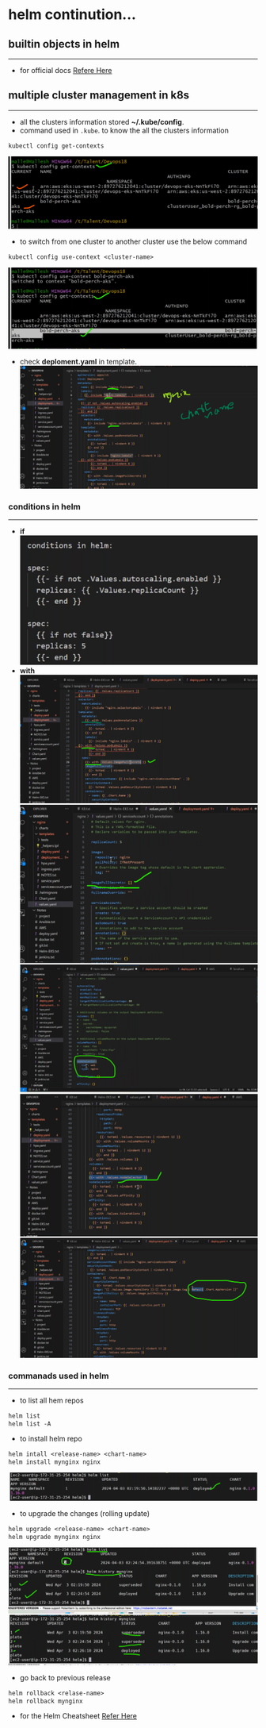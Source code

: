 # helm continution...

## builtin objects in helm
---------------------------------------
* for official docs [Refere Here](https://helm.sh/docs/chart_template_guide/builtin_objects/)
  

## multiple cluster management in k8s
------------------------------------------------------
* all the clusters information stored __~/.kube/config__.
* command used in `.kube`. to know the all the clusters information
```
kubectl config get-contexts
```
![preview](./images/helm13.png)
* to switch from one cluster to another cluster use the below command
```
kubectl config use-context <cluster-name>
```
![preview](./images/helm14.png)
* check __deploment.yaml__ in template.
![preview](./images/helm15.png)

### conditions in helm
----------------------------------
* __if__
![preview](./images/helm16.png)
* __with__
![preview](./images/helm17.png)
![preview](./images/helm18.png)
![preview](./images/helm19.png)
![preview](./images/helm20.png)
![preview](./images/helm21.png)

### commanads used in helm
------------------------------
* to list all hem repos
```
helm list
helm list -A
```
* to install helm repo
```
helm intall <release-name> <chart-name>
helm install mynginx nginx
```
![preview](./images/helm22.png)
* to upgrade the changes (rolling update)
```
helm upgrade <release-name> <chart-name>
helm upgrade mynginx nginx
```
![preview](./images/helm23.png)
![preview](./images/helm24.png)
* go back to previous release
```
helm rollback <relase-name>
helm rollback mynginx
```
* for the Helm Cheatsheet [Refer Here](https://helm.sh/docs/intro/cheatsheet/)





